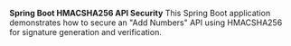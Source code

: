 **Spring Boot HMACSHA256 API Security**
This Spring Boot application demonstrates how to secure an "Add Numbers" API using HMACSHA256 for signature generation and verification.
